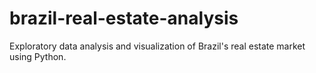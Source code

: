 # brazil-real-estate-analysis
Exploratory data analysis and visualization of Brazil's real estate market using Python.
